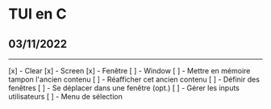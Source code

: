 # TUI en C
## 03/11/2022
-------------------------------------------------------------------------------

[x] - Clear
    [x] - Screen
    [x] - Fenêtre
[ ] - Window
    [ ] - Mettre en mémoire tampon l'ancien contenu
    [ ] - Réafficher cet ancien contenu
    [ ] - Définir des fenêtres
    [ ] - Se déplacer dans une fenêtre (opt.)
[ ] - Gérer les inputs utilisateurs
[ ] - Menu de sélection
